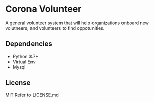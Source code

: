 # Corona Volunteer

A general volunteer system that will help organizations onboard new volutneers, 
and volunteers to find oppotunities.

## Dependencies

* Python 3.7+
* Virtual Env
* Mysql

## License 

MIT Refer to LICENSE.md